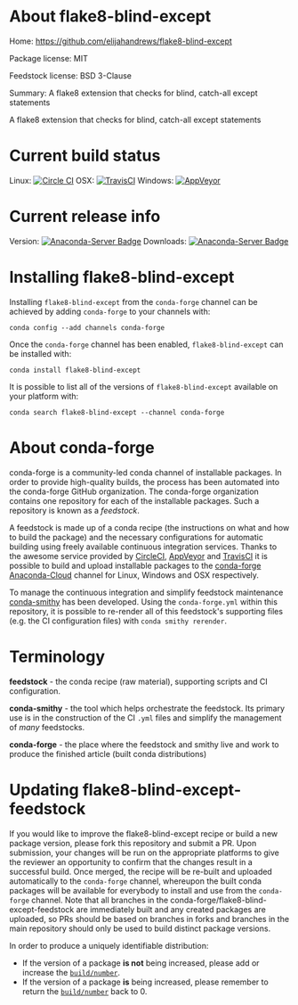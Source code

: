 About flake8-blind-except
=========================

Home: https://github.com/elijahandrews/flake8-blind-except

Package license: MIT

Feedstock license: BSD 3-Clause

Summary: A flake8 extension that checks for blind, catch-all except statements

A flake8 extension that checks for blind, catch-all except statements


Current build status
====================

Linux: [![Circle CI](https://circleci.com/gh/conda-forge/flake8-blind-except-feedstock.svg?style=shield)](https://circleci.com/gh/conda-forge/flake8-blind-except-feedstock)
OSX: [![TravisCI](https://travis-ci.org/conda-forge/flake8-blind-except-feedstock.svg?branch=master)](https://travis-ci.org/conda-forge/flake8-blind-except-feedstock)
Windows: [![AppVeyor](https://ci.appveyor.com/api/projects/status/github/conda-forge/flake8-blind-except-feedstock?svg=True)](https://ci.appveyor.com/project/conda-forge/flake8-blind-except-feedstock/branch/master)

Current release info
====================
Version: [![Anaconda-Server Badge](https://anaconda.org/conda-forge/flake8-blind-except/badges/version.svg)](https://anaconda.org/conda-forge/flake8-blind-except)
Downloads: [![Anaconda-Server Badge](https://anaconda.org/conda-forge/flake8-blind-except/badges/downloads.svg)](https://anaconda.org/conda-forge/flake8-blind-except)

Installing flake8-blind-except
==============================

Installing `flake8-blind-except` from the `conda-forge` channel can be achieved by adding `conda-forge` to your channels with:

```
conda config --add channels conda-forge
```

Once the `conda-forge` channel has been enabled, `flake8-blind-except` can be installed with:

```
conda install flake8-blind-except
```

It is possible to list all of the versions of `flake8-blind-except` available on your platform with:

```
conda search flake8-blind-except --channel conda-forge
```


About conda-forge
=================

conda-forge is a community-led conda channel of installable packages.
In order to provide high-quality builds, the process has been automated into the
conda-forge GitHub organization. The conda-forge organization contains one repository
for each of the installable packages. Such a repository is known as a *feedstock*.

A feedstock is made up of a conda recipe (the instructions on what and how to build
the package) and the necessary configurations for automatic building using freely
available continuous integration services. Thanks to the awesome service provided by
[CircleCI](https://circleci.com/), [AppVeyor](http://www.appveyor.com/)
and [TravisCI](https://travis-ci.org/) it is possible to build and upload installable
packages to the [conda-forge](https://anaconda.org/conda-forge)
[Anaconda-Cloud](http://docs.anaconda.org/) channel for Linux, Windows and OSX respectively.

To manage the continuous integration and simplify feedstock maintenance
[conda-smithy](http://github.com/conda-forge/conda-smithy) has been developed.
Using the ``conda-forge.yml`` within this repository, it is possible to re-render all of
this feedstock's supporting files (e.g. the CI configuration files) with ``conda smithy rerender``.


Terminology
===========

**feedstock** - the conda recipe (raw material), supporting scripts and CI configuration.

**conda-smithy** - the tool which helps orchestrate the feedstock.
                   Its primary use is in the construction of the CI ``.yml`` files
                   and simplify the management of *many* feedstocks.

**conda-forge** - the place where the feedstock and smithy live and work to
                  produce the finished article (built conda distributions)


Updating flake8-blind-except-feedstock
======================================

If you would like to improve the flake8-blind-except recipe or build a new
package version, please fork this repository and submit a PR. Upon submission,
your changes will be run on the appropriate platforms to give the reviewer an
opportunity to confirm that the changes result in a successful build. Once
merged, the recipe will be re-built and uploaded automatically to the
`conda-forge` channel, whereupon the built conda packages will be available for
everybody to install and use from the `conda-forge` channel.
Note that all branches in the conda-forge/flake8-blind-except-feedstock are
immediately built and any created packages are uploaded, so PRs should be based
on branches in forks and branches in the main repository should only be used to
build distinct package versions.

In order to produce a uniquely identifiable distribution:
 * If the version of a package **is not** being increased, please add or increase
   the [``build/number``](http://conda.pydata.org/docs/building/meta-yaml.html#build-number-and-string).
 * If the version of a package **is** being increased, please remember to return
   the [``build/number``](http://conda.pydata.org/docs/building/meta-yaml.html#build-number-and-string)
   back to 0.
